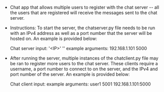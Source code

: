 - Chat app that allows multiple users to register with the chat server -- all the users that are registered will receive the messages sent to the chat server.




- Instructions: To start the server, the chatserver.py file needs to be run with an IPv4 address as well as a port number that the server will be hosted on. An example is provided below:



    Chat server input: '\<IP>' '<port>'
    example arguments: 192.168.1.101 5000
 
 
 
- After running the server, multiple instances of the chatclient.py file may be ran to register more users to the chat server. These clients require a username, a port number to connect to on the server, and the IPv4 and port number of the server. An example is provided below:
  
  
  
  
    Chat client input: <user> <port> <chat server>
    example arguments: user1 5001 192.168.1.101:5000
